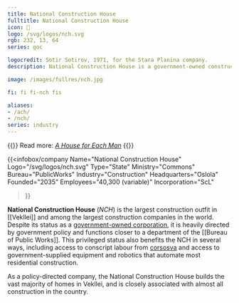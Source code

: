 ```yaml
---
title: National Construction House
fulltitle: National Construction House
icon: 🚧
logo: /svg/logos/nch.svg
rgb: 232, 13, 64
series: goc

logocredit: Sotir Sotirov, 1971, for the Stara Planina company.
description: National Construction House is a government-owned construction company in Vekllei. It has pioneered a range of technologies to automate construction.

image: /images/fullres/nch.jpg

fi: fi fi-nch fis

aliases:
- /ach/
- /nch/
series: industry
---
```


{{<note advice>}}
Read more: *[A House for Each Man](/stories/construction/)*
{{</note>}}

{{<infobox/company
	 Name="National Construction House"
	 Logo="/svg/logos/nch.svg"
	 Type="State"
	 Ministry="Commons"
	 Bureau="PublicWorks"
	 Industry="Construction"
	 Headquarters="Oslola"
	 Founded="2035"
	 Employees="40,300 (variable)"
	 Incorporation="ScL"
 >}}

<span class="fi fi-nch fis"></span>  **National Construction House** (*NCH*) is the largest construction outfit in [[Vekllei]] and among the largest construction companies in the world. Despite its status as a [government-owned corporation](/state-industry/), it is heavily directed by government policy and functions closer to a department of the [[Bureau of Public Works]]. This privileged status also benefits the NCH in several ways, including access to conscript labour from [corsosva](/corsosva/) and access to government-supplied equipment and robotics that automate most residential construction.

As a policy-directed company, the National Construction House builds the vast majority of homes in Vekllei, and is closely associated with almost all construction in the country.
